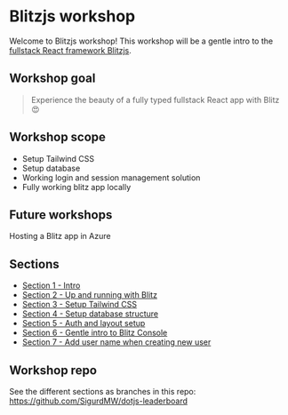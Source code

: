# Blitzjs workshop
Welcome to Blitzjs workshop! This workshop will be a gentle intro to the [fullstack React framework Blitzjs](https://blitzjs.com/).

## Workshop goal
> Experience the beauty of a fully typed fullstack React app with Blitz 😍

## Workshop scope
* Setup Tailwind CSS
* Setup database
* Working login and session management solution
* Fully working blitz app locally

## Future workshops
Hosting a Blitz app in Azure

## Sections
* [Section 1 - Intro](/sections/one)
* [Section 2 - Up and running with Blitz](/sections/two)
* [Section 3 - Setup Tailwind CSS](/sections/three)
* [Section 4 - Setup database structure](/sections/four)
* [Section 5 - Auth and layout setup](/sections/five)
* [Section 6 - Gentle intro to Blitz Console](/sections/six)
* [Section 7 - Add user name when creating new user](/sections/seven)

## Workshop repo
See the different sections as branches in this repo: https://github.com/SigurdMW/dotjs-leaderboard
